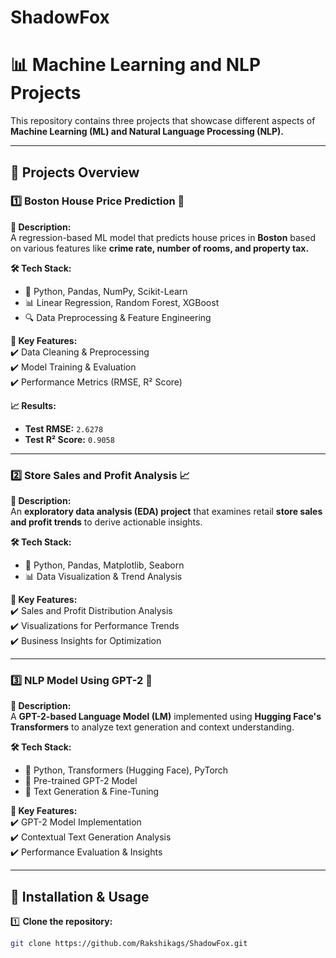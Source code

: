 # ShadowFox
# 📊 Machine Learning and NLP Projects  

This repository contains three projects that showcase different aspects of **Machine Learning (ML) and Natural Language Processing (NLP).**  

---

## 🚀 Projects Overview  

### 1️⃣ **Boston House Price Prediction 🏡**  
**📌 Description:**  
A regression-based ML model that predicts house prices in **Boston** based on various features like **crime rate, number of rooms, and property tax.**  

**🛠 Tech Stack:**  
- 🐍 Python, Pandas, NumPy, Scikit-Learn  
- 📊 Linear Regression, Random Forest, XGBoost  
- 🔍 Data Preprocessing & Feature Engineering  

**🔹 Key Features:**  
✔️ Data Cleaning & Preprocessing  
✔️ Model Training & Evaluation  
✔️ Performance Metrics (RMSE, R² Score)  

**📈 Results:**  
- **Test RMSE:** `2.6278`  
- **Test R² Score:** `0.9058`  

---

### 2️⃣ **Store Sales and Profit Analysis 📈**  
**📌 Description:**  
An **exploratory data analysis (EDA) project** that examines retail **store sales and profit trends** to derive actionable insights.  

**🛠 Tech Stack:**  
- 🐍 Python, Pandas, Matplotlib, Seaborn  
- 📊 Data Visualization & Trend Analysis  

**🔹 Key Features:**  
✔️ Sales and Profit Distribution Analysis  
✔️ Visualizations for Performance Trends  
✔️ Business Insights for Optimization  

---

### 3️⃣ **NLP Model Using GPT-2 🧠**  
**📌 Description:**  
A **GPT-2-based Language Model (LM)** implemented using **Hugging Face's Transformers** to analyze text generation and context understanding.  

**🛠 Tech Stack:**  
- 🐍 Python, Transformers (Hugging Face), PyTorch  
- 🤖 Pre-trained GPT-2 Model  
- 📝 Text Generation & Fine-Tuning  

**🔹 Key Features:**  
✔️ GPT-2 Model Implementation  
✔️ Contextual Text Generation Analysis  
✔️ Performance Evaluation & Insights  

---

## 📂 Installation & Usage  

1️⃣ **Clone the repository:**  
   ```bash
   git clone https://github.com/Rakshikags/ShadowFox.git
